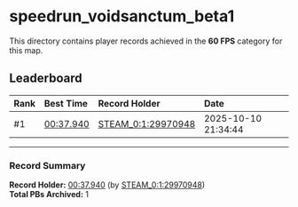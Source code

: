 # speedrun_voidsanctum_beta1

This directory contains player records achieved in the **60 FPS** category for this map.

## Leaderboard

| Rank | Best Time | Record Holder | Date                |
| :--- | :-------- | :------------ | :------------------ |
| #1   | [00:37.940](./00037940_STEAM_0_1_29970948_20251010-213444.zip) | [STEAM_0:1:29970948](https://speedrun16.com/profile/STEAM_0:1:29970948)   | 2025-10-10 21:34:44 |

---

### Record Summary
**Record Holder:** [00:37.940](./00037940_STEAM_0_1_29970948_20251010-213444.zip) (by [STEAM_0:1:29970948](https://speedrun16.com/profile/STEAM_0:1:29970948))  
**Total PBs Archived:** 1